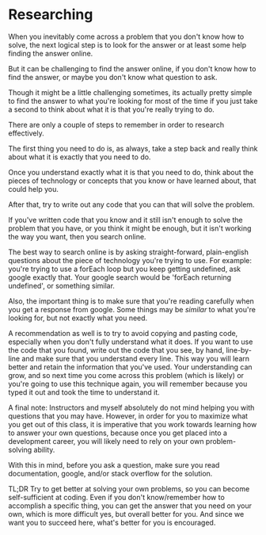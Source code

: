 # Researching

When you inevitably come across a problem that you don't know how to solve, the next logical step is to look for the answer or at least some help finding the answer online. 

But it can be challenging to find the answer online, if you don't know how to find the answer, or maybe you don't know what question to ask.

Though it might be a little challenging sometimes, its actually pretty simple to find the answer to what you're looking for most of the time if you just take a second to think about what it is that you're really trying to do.

There are only a couple of steps to remember in order to research effectively.

The first thing you need to do is, as always, take a step back and really think about what it is exactly that you need to do.

Once you understand exactly what it is that you need to do, think about the pieces of technology or concepts that you know or have learned about, that could help you.

After that, try to write out any code that you can that will solve the problem.

If you've written code that you know and it still isn't enough to solve the problem that you have, or you think it might be enough, but it isn't working the way you want, then you search online.

The best way to search online is by asking straight-forward, plain-english questions about the piece of technology you're trying to use. 
For example: you're trying to use a forEach loop but you keep getting undefined, ask google exactly that. Your google search would be 'forEach returning undefined', or something similar.

Also, the important thing is to make sure that you're reading carefully when you get a response from google. Some things may be *similar* to what you're looking for, but not exactly what you need.

A recommendation as well is to try to avoid copying and pasting code, especially when you don't fully understand what it does. If you want to use the code that you found, write out the code that you see, by hand, line-by-line and make sure that you understand every line. This way you will learn better and retain the information that you've used. Your understanding can grow, and so next time you come across this problem (which is likely) or you're going to use this technique again, you will remember because you typed it out and took the time to understand it.

A final note:
Instructors and myself absolutely do not mind helping you with questions that you may have. However, in order for you to maximize what you get out of this class, it is imperative that you work towards learning how to answer your own questions, because once you get placed into a development career, you will likely need to rely on your own problem-solving ability. 

With this in mind, before you ask a question, make sure you read documentation, google, and/or stack overflow for the solution. 

TL;DR
Try to get better at solving your own problems, so you can become self-sufficient at coding. Even if you don't know/remember how to accomplish a specific thing, you can get the answer that you need on your own, which is more difficult yes, but overall better for you. And since we want you to succeed here, what's better for you is encouraged. 
